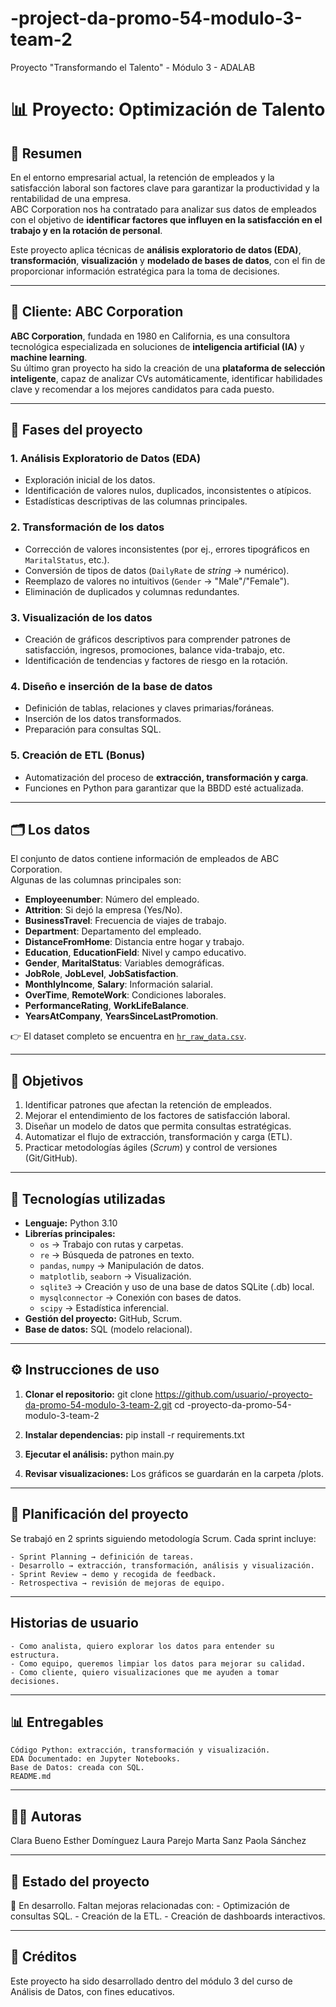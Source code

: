 # -project-da-promo-54-modulo-3-team-2
Proyecto "Transformando el Talento" - Módulo 3 - ADALAB
# 📊 Proyecto: Optimización de Talento

## 📌 Resumen

En el entorno empresarial actual, la retención de empleados y la satisfacción laboral son factores clave para garantizar la productividad y la rentabilidad de una empresa.  
ABC Corporation nos ha contratado para analizar sus datos de empleados con el objetivo de **identificar factores que influyen en la satisfacción en el trabajo y en la rotación de personal**.  

Este proyecto aplica técnicas de **análisis exploratorio de datos (EDA)**, **transformación**, **visualización** y **modelado de bases de datos**, con el fin de proporcionar información estratégica para la toma de decisiones.

---

## 🏢 Cliente: ABC Corporation

**ABC Corporation**, fundada en 1980 en California, es una consultora tecnológica especializada en soluciones de **inteligencia artificial (IA)** y **machine learning**.  
Su último gran proyecto ha sido la creación de una **plataforma de selección inteligente**, capaz de analizar CVs automáticamente, identificar habilidades clave y recomendar a los mejores candidatos para cada puesto.

---

## 🔎 Fases del proyecto

### 1. Análisis Exploratorio de Datos (EDA)
- Exploración inicial de los datos.
- Identificación de valores nulos, duplicados, inconsistentes o atípicos.
- Estadísticas descriptivas de las columnas principales.

### 2. Transformación de los datos
- Corrección de valores inconsistentes (por ej., errores tipográficos en `MaritalStatus`, etc.).
- Conversión de tipos de datos (`DailyRate` de *string* → numérico).
- Reemplazo de valores no intuitivos (`Gender` → "Male"/"Female").
- Eliminación de duplicados y columnas redundantes.

### 3. Visualización de los datos
- Creación de gráficos descriptivos para comprender patrones de satisfacción, ingresos, promociones, balance vida-trabajo, etc.
- Identificación de tendencias y factores de riesgo en la rotación.

### 4. Diseño e inserción de la base de datos
- Definición de tablas, relaciones y claves primarias/foráneas.
- Inserción de los datos transformados.
- Preparación para consultas SQL.

### 5. Creación de ETL (Bonus)
- Automatización del proceso de **extracción, transformación y carga**.
- Funciones en Python para garantizar que la BBDD esté actualizada.

---

## 🗂️ Los datos

El conjunto de datos contiene información de empleados de ABC Corporation.  
Algunas de las columnas principales son:
  
- **Employeenumber**: Número del empleado.
- **Attrition**: Si dejó la empresa (Yes/No).  
- **BusinessTravel**: Frecuencia de viajes de trabajo.  
- **Department**: Departamento del empleado.  
- **DistanceFromHome**: Distancia entre hogar y trabajo.  
- **Education**, **EducationField**: Nivel y campo educativo.  
- **Gender**, **MaritalStatus**: Variables demográficas.  
- **JobRole**, **JobLevel**, **JobSatisfaction**.  
- **MonthlyIncome**, **Salary**: Información salarial.  
- **OverTime**, **RemoteWork**: Condiciones laborales.  
- **PerformanceRating**, **WorkLifeBalance**.  
- **YearsAtCompany**, **YearsSinceLastPromotion**.  

👉 El dataset completo se encuentra en [`hr_raw_data.csv`](./data/hr_raw_data.csv).

---

## 🎯 Objetivos

1. Identificar patrones que afectan la retención de empleados.  
2. Mejorar el entendimiento de los factores de satisfacción laboral.  
3. Diseñar un modelo de datos que permita consultas estratégicas.  
4. Automatizar el flujo de extracción, transformación y carga (ETL).  
5. Practicar metodologías ágiles (*Scrum*) y control de versiones (Git/GitHub).  

---

## 🚀 Tecnologías utilizadas

- **Lenguaje:** Python 3.10  
- **Librerías principales:**
    - `os` → Trabajo con rutas y carpetas.
    - `re` → Búsqueda de patrones en texto.
    - `pandas`, `numpy` → Manipulación de datos.  
    - `matplotlib`, `seaborn` → Visualización.  
    - `sqlite3` → Creación y uso de una base de datos SQLite (.db) local. 
    - `mysqlconnector` → Conexión con bases de datos.  
    - `scipy` → Estadística inferencial.  
- **Gestión del proyecto:** GitHub, Scrum.  
- **Base de datos:** SQL (modelo relacional).  

---

## ⚙️ Instrucciones de uso

1. **Clonar el repositorio:**
   git clone https://github.com/usuario/-proyecto-da-promo-54-modulo-3-team-2.git
   cd -proyecto-da-promo-54-modulo-3-team-2

2. **Instalar dependencias:**
    pip install -r requirements.txt

3. **Ejecutar el análisis:**
    python main.py

4. **Revisar visualizaciones:**
    Los gráficos se guardarán en la carpeta /plots.

---

## 📅 Planificación del proyecto

Se trabajó en 2 sprints siguiendo metodología Scrum.
Cada sprint incluye:

    - Sprint Planning → definición de tareas.
    - Desarrollo → extracción, transformación, análisis y visualización.
    - Sprint Review → demo y recogida de feedback.
    - Retrospectiva → revisión de mejoras de equipo.

---

## Historias de usuario

    - Como analista, quiero explorar los datos para entender su estructura.
    - Como equipo, queremos limpiar los datos para mejorar su calidad.
    - Como cliente, quiero visualizaciones que me ayuden a tomar decisiones.

---

## 📊 Entregables

    Código Python: extracción, transformación y visualización.
    EDA Documentado: en Jupyter Notebooks.
    Base de Datos: creada con SQL.
    README.md

---

## 👩‍💻 Autoras

Clara Bueno
Esther Domínguez
Laura Parejo
Marta Sanz
Paola Sánchez

---

## 📌 Estado del proyecto

🔧 En desarrollo.
Faltan mejoras relacionadas con:
    - Optimización de consultas SQL.
    - Creación de la ETL.
    - Creación de dashboards interactivos.

---

## 📢 Créditos

Este proyecto ha sido desarrollado dentro del módulo 3 del curso de Análisis de Datos, con fines educativos.